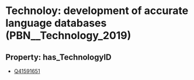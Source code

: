 # Technoloy: __development of accurate language databases__ (PBN__Technology_2019)

## Property: has_TechnologyID

* [Q41591651](Q41591651)


